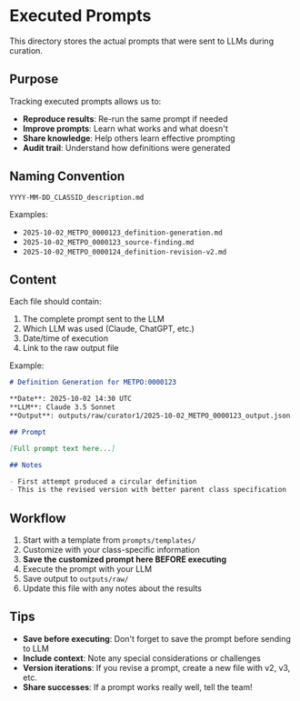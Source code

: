 # Executed Prompts

This directory stores the actual prompts that were sent to LLMs during curation.

## Purpose

Tracking executed prompts allows us to:
- **Reproduce results**: Re-run the same prompt if needed
- **Improve prompts**: Learn what works and what doesn't
- **Share knowledge**: Help others learn effective prompting
- **Audit trail**: Understand how definitions were generated

## Naming Convention

```
YYYY-MM-DD_CLASSID_description.md
```

Examples:
- `2025-10-02_METPO_0000123_definition-generation.md`
- `2025-10-02_METPO_0000123_source-finding.md`
- `2025-10-02_METPO_0000124_definition-revision-v2.md`

## Content

Each file should contain:
1. The complete prompt sent to the LLM
2. Which LLM was used (Claude, ChatGPT, etc.)
3. Date/time of execution
4. Link to the raw output file

Example:

```markdown
# Definition Generation for METPO:0000123

**Date**: 2025-10-02 14:30 UTC
**LLM**: Claude 3.5 Sonnet
**Output**: outputs/raw/curator1/2025-10-02_METPO_0000123_output.json

## Prompt

[Full prompt text here...]

## Notes

- First attempt produced a circular definition
- This is the revised version with better parent class specification
```

## Workflow

1. Start with a template from `prompts/templates/`
2. Customize with your class-specific information
3. **Save the customized prompt here BEFORE executing**
4. Execute the prompt with your LLM
5. Save output to `outputs/raw/`
6. Update this file with any notes about the results

## Tips

- **Save before executing**: Don't forget to save the prompt before sending to LLM
- **Include context**: Note any special considerations or challenges
- **Version iterations**: If you revise a prompt, create a new file with v2, v3, etc.
- **Share successes**: If a prompt works really well, tell the team!
